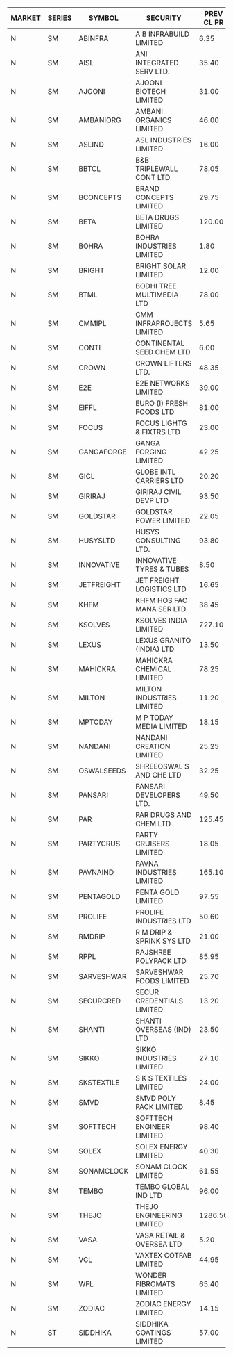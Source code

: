 


| MARKET | SERIES | SYMBOL | SECURITY | PREV CL PR | OPEN PRICE | HIGH PRICE | LOW PRICE | CLOSE PRICE | NET TRDVAL | NET TRDQTY | CORP IND | HI 52 WK | LO 52 WK |
| ----- | ----- | ----- | ----- | ----- | ----- | ----- | ----- | ----- | ----- | ----- | ----- | ----- | ----- |
| N | SM | ABINFRA | A B INFRABUILD LIMITED | 6.35 | 6.05 | 6.60 | 6.05 | 6.60 | 176000.00 | 28000 |  | 10.25 | 5.00 |
| N | SM | AISL | ANI INTEGRATED SERV LTD. | 35.40 | 34.00 | 36.90 | 34.00 | 36.70 | 385800.00 | 10800 |  | 36.90 | 14.30 |
| N | SM | AJOONI | AJOONI BIOTECH LIMITED | 31.00 | 31.20 | 31.20 | 31.20 | 31.20 | 831916.80 | 26664 |  | 36.50 | 6.35 |
| N | SM | AMBANIORG | AMBANI ORGANICS LIMITED | 46.00 | 45.55 | 45.55 | 45.55 | 45.55 | 91100.00 | 2000 |  | 57.00 | 42.35 |
| N | SM | ASLIND | ASL INDUSTRIES LIMITED | 16.00 | 16.80 | 16.80 | 16.00 | 16.00 | 1003400.00 | 60000 |  | 19.00 | 4.75 |
| N | SM | BBTCL | B&B TRIPLEWALL CONT LTD | 78.05 | 80.00 | 80.00 | 80.00 | 80.00 | 720000.00 | 9000 |  | 83.95 | 27.20 |
| N | SM | BCONCEPTS | BRAND CONCEPTS LIMITED | 29.75 | 28.30 | 28.30 | 28.30 | 28.30 | 84900.00 | 3000 |  | 32.05 | 13.70 |
| N | SM | BETA | BETA DRUGS LIMITED | 120.00 | 123.00 | 126.00 | 120.00 | 125.25 | 1879240.00 | 15200 |  | 140.80 | 42.55 |
| N | SM | BOHRA | BOHRA INDUSTRIES LIMITED | 1.80 | 1.85 | 1.85 | 1.85 | 1.85 | 25900.00 | 14000 |  | 2.00 | .60 |
| N | SM | BRIGHT | BRIGHT SOLAR LIMITED | 12.00 | 12.05 | 12.05 | 12.05 | 12.05 | 36150.00 | 3000 |  | 15.55 | 4.70 |
| N | SM | BTML | BODHI TREE MULTIMEDIA LTD | 78.00 | 84.90 | 84.90 | 84.90 | 84.90 | 101880.00 | 1200 |  | 96.00 | 64.05 |
| N | SM | CMMIPL | CMM INFRAPROJECTS LIMITED | 5.65 | 5.90 | 5.90 | 5.85 | 5.90 | 141450.00 | 24000 |  | 5.90 | 2.25 |
| N | SM | CONTI | CONTINENTAL SEED CHEM LTD | 6.00 | 6.00 | 6.00 | 6.00 | 6.00 | 19998.00 | 3333 |  | 19.50 | 5.55 |
| N | SM | CROWN | CROWN LIFTERS LTD. | 48.35 | 50.75 | 50.75 | 50.75 | 50.75 | 50750.00 | 1000 |  | 50.75 | 38.00 |
| N | SM | E2E | E2E NETWORKS LIMITED | 39.00 | 39.00 | 39.00 | 39.00 | 39.00 | 78000.00 | 2000 |  | 61.30 | 14.35 |
| N | SM | EIFFL | EURO (I) FRESH FOODS LTD | 81.00 | 78.35 | 78.35 | 78.35 | 78.35 | 62680.00 | 800 |  | 129.40 | 64.80 |
| N | SM | FOCUS | FOCUS LIGHTG & FIXTRS LTD | 23.00 | 22.50 | 22.50 | 22.50 | 22.50 | 67500.00 | 3000 |  | 25.45 | 15.50 |
| N | SM | GANGAFORGE | GANGA FORGING LIMITED | 42.25 | 40.25 | 41.25 | 40.25 | 41.25 | 980000.00 | 24000 |  | 43.25 | 9.50 |
| N | SM | GICL | GLOBE INTL CARRIERS LTD | 20.20 | 16.90 | 16.90 | 16.90 | 16.90 | 253500.00 | 15000 |  | 23.80 | 16.90 |
| N | SM | GIRIRAJ | GIRIRAJ CIVIL DEVP LTD | 93.50 | 88.85 | 93.50 | 88.85 | 91.15 | 434820.00 | 4800 |  | 93.50 | 22.50 |
| N | SM | GOLDSTAR | GOLDSTAR POWER LIMITED | 22.05 | 21.00 | 21.00 | 21.00 | 21.00 | 504000.00 | 24000 |  | 25.45 | 19.70 |
| N | SM | HUSYSLTD | HUSYS CONSULTING LTD. | 93.80 | 89.15 | 89.15 | 89.15 | 89.15 | 178300.00 | 2000 |  | 131.85 | 20.50 |
| N | SM | INNOVATIVE | INNOVATIVE TYRES & TUBES | 8.50 | 8.10 | 8.10 | 8.10 | 8.10 | 48600.00 | 6000 |  | 10.35 | 5.60 |
| N | SM | JETFREIGHT | JET FREIGHT LOGISTICS LTD | 16.65 | 15.90 | 15.90 | 15.90 | 15.90 | 63600.00 | 4000 |  | 21.60 | 11.90 |
| N | SM | KHFM | KHFM HOS FAC MANA SER LTD | 38.45 | 36.40 | 36.40 | 36.00 | 36.00 | 217200.00 | 6000 |  | 42.50 | 22.20 |
| N | SM | KSOLVES | KSOLVES INDIA LIMITED | 727.10 | 728.10 | 733.00 | 728.00 | 733.00 | 2630820.00 | 3600 |  | 733.00 | 102.05 |
| N | SM | LEXUS | LEXUS GRANITO (INDIA) LTD | 13.50 | 12.85 | 12.85 | 12.85 | 12.85 | 12850.00 | 1000 |  | 22.50 | 4.55 |
| N | SM | MAHICKRA | MAHICKRA CHEMICAL LIMITED | 78.25 | 77.35 | 77.35 | 77.35 | 77.35 | 116025.00 | 1500 |  | 84.25 | 70.00 |
| N | SM | MILTON | MILTON INDUSTRIES LIMITED | 11.20 | 11.55 | 11.70 | 10.65 | 11.70 | 969540.00 | 83600 |  | 16.35 | 7.00 |
| N | SM | MPTODAY | M P TODAY MEDIA LIMITED | 18.15 | 18.00 | 18.00 | 18.00 | 18.00 | 144000.00 | 8000 |  | 19.25 | 9.70 |
| N | SM | NANDANI | NANDANI CREATION LIMITED | 25.25 | 24.10 | 24.10 | 24.00 | 24.00 | 240500.00 | 10000 |  | 25.25 | 7.65 |
| N | SM | OSWALSEEDS | SHREEOSWAL S AND CHE LTD | 32.25 | 32.05 | 33.00 | 32.00 | 32.75 | 778800.00 | 24000 |  | 50.45 | 21.80 |
| N | SM | PANSARI | PANSARI DEVELOPERS LTD. | 49.50 | 50.00 | 50.50 | 50.00 | 50.50 | 1206000.00 | 24000 |  | 52.00 | 21.90 |
| N | SM | PAR | PAR DRUGS AND CHEM LTD | 125.45 | 120.00 | 120.00 | 119.20 | 119.20 | 1908800.00 | 16000 | XO | 135.75 | 31.20 |
| N | SM | PARTYCRUS | PARTY CRUISERS LIMITED | 18.05 | 17.15 | 17.25 | 17.15 | 17.15 | 583800.00 | 34000 |  | 39.90 | 17.15 |
| N | SM | PAVNAIND | PAVNA INDUSTRIES LIMITED | 165.10 | 165.10 | 165.10 | 165.10 | 165.10 | 924560.00 | 5600 |  | 167.00 | 165.10 |
| N | SM | PENTAGOLD | PENTA GOLD LIMITED | 97.55 | 92.80 | 100.50 | 92.80 | 100.50 | 3278400.00 | 33000 |  | 102.00 | 15.40 |
| N | SM | PROLIFE | PROLIFE INDUSTRIES LTD | 50.60 | 48.30 | 48.30 | 48.30 | 48.30 | 289800.00 | 6000 |  | 67.90 | 30.50 |
| N | SM | RMDRIP | R M DRIP & SPRINK SYS LTD | 21.00 | 21.05 | 21.80 | 21.00 | 21.80 | 127700.00 | 6000 |  | 63.00 | 19.25 |
| N | SM | RPPL | RAJSHREE POLYPACK LTD | 85.95 | 90.20 | 90.20 | 90.20 | 90.20 | 90200.00 | 1000 |  | 121.00 | 47.75 |
| N | SM | SARVESHWAR | SARVESHWAR FOODS LIMITED | 25.70 | 26.80 | 26.95 | 25.35 | 26.90 | 674000.00 | 25600 |  | 26.95 | 8.45 |
| N | SM | SECURCRED | SECUR CREDENTIALS LIMITED | 13.20 | 13.80 | 13.80 | 12.60 | 12.60 | 31230.00 | 2400 |  | 33.75 | 12.15 |
| N | SM | SHANTI | SHANTI OVERSEAS (IND) LTD | 23.50 | 23.50 | 23.50 | 23.10 | 23.35 | 315450.00 | 13500 |  | 24.65 | 14.00 |
| N | SM | SIKKO | SIKKO INDUSTRIES LIMITED | 27.10 | 27.50 | 27.55 | 27.45 | 27.55 | 660000.00 | 24000 |  | 33.80 | 11.60 |
| N | SM | SKSTEXTILE | S K S TEXTILES LIMITED | 24.00 | 24.00 | 24.00 | 24.00 | 24.00 | 2712000.00 | 113000 |  | 31.75 | 22.10 |
| N | SM | SMVD | SMVD POLY PACK LIMITED | 8.45 | 8.15 | 8.15 | 8.15 | 8.15 | 32600.00 | 4000 |  | 12.00 | 6.45 |
| N | SM | SOFTTECH | SOFTTECH ENGINEER LIMITED | 98.40 | 94.00 | 94.00 | 94.00 | 94.00 | 150400.00 | 1600 |  | 108.95 | 35.00 |
| N | SM | SOLEX | SOLEX ENERGY LIMITED | 40.30 | 42.30 | 42.30 | 42.30 | 42.30 | 169200.00 | 4000 |  | 42.30 | 20.15 |
| N | SM | SONAMCLOCK | SONAM CLOCK LIMITED | 61.55 | 61.70 | 62.50 | 61.70 | 61.85 | 558150.00 | 9000 |  | 65.00 | 37.50 |
| N | SM | TEMBO | TEMBO GLOBAL IND LTD | 96.00 | 95.70 | 95.70 | 94.00 | 94.40 | 1135400.00 | 12000 |  | 260.80 | 92.00 |
| N | SM | THEJO | THEJO ENGINEERING LIMITED | 1286.50 | 1349.00 | 1370.00 | 1280.00 | 1356.35 | 1740370.00 | 1300 |  | 1469.00 | 350.55 |
| N | SM | VASA | VASA RETAIL & OVERSEA LTD | 5.20 | 5.20 | 5.20 | 4.95 | 5.00 | 100800.00 | 20000 |  | 7.55 | 4.95 |
| N | SM | VCL | VAXTEX COTFAB LIMITED | 44.95 | 44.05 | 44.05 | 42.75 | 42.75 | 784800.00 | 18000 |  | 44.95 | 17.00 |
| N | SM | WFL | WONDER FIBROMATS LIMITED | 65.40 | 65.00 | 65.00 | 65.00 | 65.00 | 208000.00 | 3200 |  | 84.70 | 42.70 |
| N | SM | ZODIAC | ZODIAC ENERGY LIMITED | 14.15 | 14.80 | 14.85 | 14.80 | 14.85 | 118600.00 | 8000 |  | 23.75 | 11.25 |
| N | ST | SIDDHIKA | SIDDHIKA COATINGS LIMITED | 57.00 | 55.00 | 58.00 | 54.15 | 56.95 | 4573600.00 | 82000 |  | 58.00 | 54.15 |



